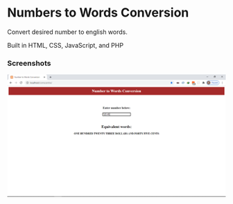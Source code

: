 # Numbers to Words Conversion

Convert desired number to english words.

Built in HTML, CSS, JavaScript, and PHP

### Screenshots

![Screenshot](./screenshot/screenshot.png)
